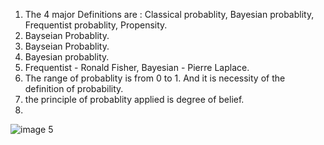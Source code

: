 1) The 4 major Definitions are : Classical probablity, Bayesian probablity, Frequentist probablity, Propensity.  
2)  Bayseian Probablity.  
3)  Bayseian Probablity.  
4)  Bayesian probablity.  
5)  Frequentist - Ronald Fisher, Bayesian - Pierre Laplace.  
6)  The range of probablity is from 0 to 1. And it is necessity of the definition of probability.    
7)  the principle of probablity applied is degree of belief.    
8)       
![image 5](img.jpg)
